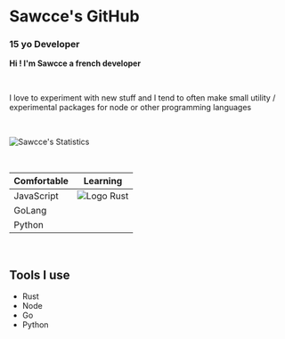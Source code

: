 # Sawcce's GitHub
### 15 yo Developer

__Hi ! I'm Sawcce a french developer__

<br />

I love to experiment with new stuff and I tend to often make small utility / experimental packages for node or other programming languages

<br />

![Sawcce's Statistics](https://github-readme-stats.vercel.app/api?username=sawcce&show_icons=true&theme=tokyonight)

<br/>

| Comfortable | Learning |
| --- | --- |
| JavaScript | ![Logo](https://sawcce.me/icons/rust.png) Rust |
| GoLang |  |
| Python | |


<br/>

## Tools I use
- Rust
- Node 
- Go
- Python
